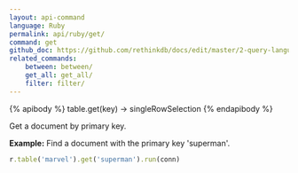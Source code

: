 ```yaml
---
layout: api-command 
language: Ruby
permalink: api/ruby/get/
command: get 
github_doc: https://github.com/rethinkdb/docs/edit/master/2-query-language/api/ruby/selecting-data/get.md
related_commands:
    between: between/
    get_all: get_all/
    filter: filter/
---
```



{% apibody %}
table.get(key) → singleRowSelection
{% endapibody %}

Get a document by primary key.

__Example:__ Find a document with the primary key 'superman'.

```rb
r.table('marvel').get('superman').run(conn)
```
